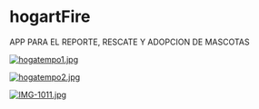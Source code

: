 # hogartFire
APP PARA EL REPORTE, RESCATE Y ADOPCION DE MASCOTAS

[![hogatempo1.jpg](https://i.postimg.cc/76ZPftFb/hogatempo1.jpg)](https://postimg.cc/1gb1dB5Z)

[![hogatempo2.jpg](https://i.postimg.cc/PJBdVXP8/hogatempo2.jpg)](https://postimg.cc/jn4VLr6s)

[![IMG-1011.jpg](https://i.postimg.cc/rw28SwBB/IMG-1011.jpg)](https://postimg.cc/0bZRvP2n)

